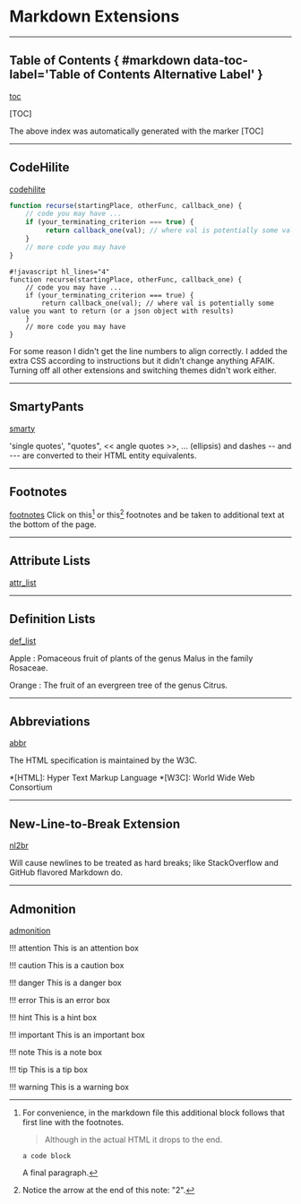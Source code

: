 # Markdown Extensions

___

## Table of Contents { #markdown data-toc-label='Table of Contents Alternative Label' }
[toc](https://python-markdown.github.io/extensions/toc/)

[TOC]

The above index was automatically generated with the marker [TOC]

___

## CodeHilite
[codehilite](https://python-markdown.github.io/extensions/code_hilite/)


```javascript hl_lines="4"
function recurse(startingPlace, otherFunc, callback_one) {
    // code you may have ...
    if (your_terminating_criterion === true) {
         return callback_one(val); // where val is potentially some value you want to return (or a json object with results)
    }
    // more code you may have
}
```

    #!javascript hl_lines="4"
    function recurse(startingPlace, otherFunc, callback_one) {
        // code you may have ...
        if (your_terminating_criterion === true) {
            return callback_one(val); // where val is potentially some value you want to return (or a json object with results)
        }
        // more code you may have
    }

For some reason I didn't get the line numbers to align correctly. I added the extra CSS according to instructions but it didn't change anything AFAIK. Turning off all other extensions and switching themes didn't work either.

___

## SmartyPants 
[smarty](https://python-markdown.github.io/extensions/smarty/)

'single quotes', "quotes", << angle quotes >>, ... (ellipsis) and dashes  -- and --- are converted to their HTML entity equivalents.

___

## Footnotes
[footnotes](https://python-markdown.github.io/extensions/footnotes/)
Click on this[^1] or this[^2] footnotes and be taken to additional text at the bottom of the page.

[^1]:
    For convenience, in the markdown file this additional block follows that first line with the footnotes.

    > Although in the actual HTML
    > it drops to the end.

    ```
    a code block
    ```

    A final paragraph.
[^2]: Notice the arrow at the end of this note: "2".

___

## Attribute Lists
[attr_list](https://python-markdown.github.io/extensions/attr_list/)

___

## Definition Lists
[def_list](https://python-markdown.github.io/extensions/definition_lists/)

Apple
:   Pomaceous fruit of plants of the genus Malus in
    the family Rosaceae.

Orange
:   The fruit of an evergreen tree of the genus Citrus.

___

## Abbreviations
[abbr](https://python-markdown.github.io/extensions/abbreviations/)

The HTML specification
is maintained by the W3C.

*[HTML]: Hyper Text Markup Language
*[W3C]:  World Wide Web Consortium

___

## New-Line-to-Break Extension
[nl2br](https://python-markdown.github.io/extensions/nl2br/)

Will cause newlines to be treated as hard breaks; like StackOverflow and GitHub flavored Markdown do.

___

## Admonition
[admonition](https://python-markdown.github.io/extensions/admonition/)

!!! attention
    This is an attention box

!!! caution
    This is a caution box

!!! danger
    This is a danger box

!!! error
    This is an error box

!!! hint
    This is a hint box

!!! important
    This is an important box

!!! note
    This is a note box

!!! tip
    This is a tip box

!!! warning
    This is a warning box

